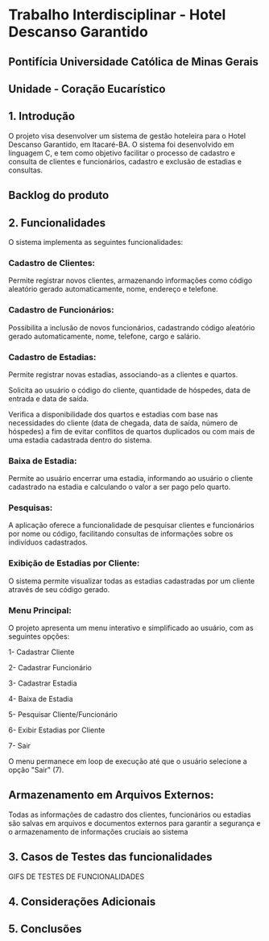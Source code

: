 # Trabalho Interdisciplinar - Hotel Descanso Garantido
## Pontifícia Universidade Católica de Minas Gerais 
## Unidade - Coração Eucarístico

  

## 1. Introdução 

O projeto visa desenvolver um sistema de gestão hoteleira para o Hotel Descanso Garantido, em Itacaré-BA. O sistema foi desenvolvido em linguagem C, e tem como objetivo facilitar o processo de cadastro e consulta de clientes e funcionários, cadastro e exclusão de estadias e consultas. 


## Backlog do produto


## 2. Funcionalidades 

O sistema implementa as seguintes funcionalidades: 

### Cadastro de Clientes: 

Permite registrar novos clientes, armazenando informações como código aleatório gerado automaticamente, nome, endereço e telefone. 

### Cadastro de Funcionários: 

Possibilita a inclusão de novos funcionários, cadastrando código aleatório gerado automaticamente, nome, telefone, cargo e salário. 

### Cadastro de Estadias: 

Permite registrar novas estadias, associando-as a clientes e quartos. 

Solicita ao usuário o código do cliente, quantidade de hóspedes, data de entrada e data de saída. 

Verifica a disponibilidade dos quartos e estadias com base nas necessidades do cliente (data de chegada, data de saída, número de hóspedes) a fim de evitar conflitos de quartos duplicados ou com mais de uma estadia cadastrada dentro do sistema. 

### Baixa de Estadia: 

Permite ao usuário encerrar uma estadia, informando ao usuário o cliente cadastrado na estadia e calculando o valor a ser pago pelo quarto. 

### Pesquisas: 

A aplicação oferece a funcionalidade de pesquisar clientes e funcionários por nome ou código, facilitando consultas de informações sobre os indivíduos cadastrados. 

### Exibição de Estadias por Cliente: 

O sistema permite visualizar todas as estadias cadastradas por um cliente através de seu código gerado. 

### Menu Principal: 

O projeto apresenta um menu interativo e simplificado ao usuário, com as seguintes opções: 

1- Cadastrar Cliente 

2- Cadastrar Funcionário 

3- Cadastrar Estadia 

4- Baixa de Estadia 

5- Pesquisar Cliente/Funcionário 

6- Exibir Estadias por Cliente 

7- Sair 

O menu permanece em loop de execução até que o usuário selecione a opção "Sair" (7). 

## Armazenamento em Arquivos Externos: 

Todas as informações de cadastro dos clientes, funcionários ou estadias são salvas em arquivos e documentos externos para garantir a segurança e o armazenamento de informações cruciais ao sistema 

## 3. Casos de Testes das funcionalidades
GIFS DE TESTES DE FUNCIONALIDADES

## 4. Considerações Adicionais 


## 5. Conclusões 

 
